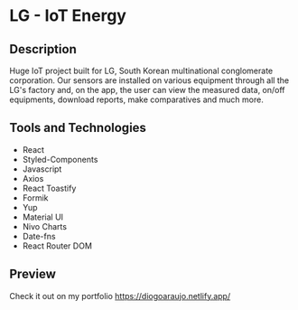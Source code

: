 # LG - IoT Energy

## Description
Huge IoT project built for LG, South Korean multinational conglomerate corporation. Our sensors are installed on various equipment through all the LG's factory and, on the app, the user can view the measured data, on/off equipments, download reports, make comparatives and much more.

## Tools and Technologies
- React
- Styled-Components
- Javascript
- Axios
- React Toastify
- Formik
- Yup
- Material UI
- Nivo Charts
- Date-fns
- React Router DOM

## Preview
Check it out on my portfolio
https://diogoaraujo.netlify.app/


